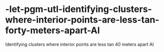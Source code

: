 # -let-pgm-utl-identifying-clusters-where-interior-points-are-less-tan-forty-meters-apart-AI
Identifying clusters where interior points are less tan 40 meters apart AI 
